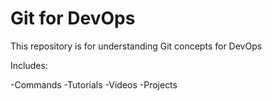 # Git for DevOps

This repository is for understanding Git concepts for DevOps


Includes:

-Commands
-Tutorials
-Videos
-Projects
